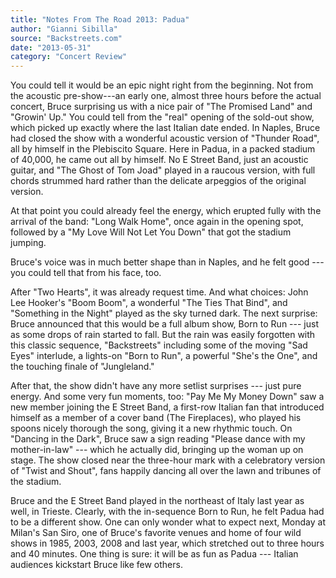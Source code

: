 ```yaml
---
title: "Notes From The Road 2013: Padua"
author: "Gianni Sibilla"
source: "Backstreets.com"
date: "2013-05-31"
category: "Concert Review"
---
```


You could tell it would be an epic night right from the beginning. Not from the acoustic pre-show---an early one, almost three hours before the actual concert, Bruce surprising us with a nice pair of "The Promised Land" and "Growin' Up." You could tell from the "real" opening of the sold-out show, which picked up exactly where the last Italian date ended. In Naples, Bruce had closed the show with a wonderful acoustic version of "Thunder Road", all by himself in the Plebiscito Square. Here in Padua, in a packed stadium of 40,000, he came out all by himself. No E Street Band, just an acoustic guitar, and "The Ghost of Tom Joad" played in a raucous version, with full chords strummed hard rather than the delicate arpeggios of the original version.

At that point you could already feel the energy, which erupted fully with the arrival of the band: "Long Walk Home", once again in the opening spot, followed by a "My Love Will Not Let You Down" that got the stadium jumping.

Bruce's voice was in much better shape than in Naples, and he felt good --- you could tell that from his face, too.

After "Two Hearts", it was already request time. And what choices: John Lee Hooker's "Boom Boom", a wonderful "The Ties That Bind", and "Something in the Night" played as the sky turned dark. The next surprise: Bruce announced that this would be a full album show, Born to Run --- just as some drops of rain started to fall. But the rain was easily forgotten with this classic sequence, "Backstreets" including some of the moving "Sad Eyes" interlude, a lights-on "Born to Run", a powerful "She's the One", and the touching finale of "Jungleland."

After that, the show didn't have any more setlist surprises --- just pure energy. And some very fun moments, too: "Pay Me My Money Down" saw a new member joining the E Street Band, a first-row Italian fan that introduced himself as a member of a cover band (The Fireplaces), who played his spoons nicely thorough the song, giving it a new rhythmic touch. On "Dancing in the Dark", Bruce saw a sign reading "Please dance with my mother-in-law" --- which he actually did, bringing up the woman up on stage. The show closed near the three-hour mark with a celebratory version of "Twist and Shout", fans happily dancing all over the lawn and tribunes of the stadium.

Bruce and the E Street Band played in the northeast of Italy last year as well, in Trieste. Clearly, with the in-sequence Born to Run, he felt Padua had to be a different show. One can only wonder what to expect next, Monday at Milan's San Siro, one of Bruce's favorite venues and home of four wild shows in 1985, 2003, 2008 and last year, which stretched out to three hours and 40 minutes. One thing is sure: it will be as fun as Padua --- Italian audiences kickstart Bruce like few others.